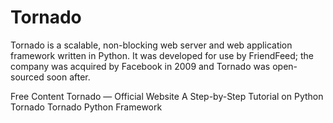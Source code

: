 # Tornado

Tornado is a scalable, non-blocking web server and web application framework written in Python. It was developed for use by FriendFeed; the company was acquired by Facebook in 2009 and Tornado was open-sourced soon after.

<ResourceGroupTitle>Free Content</ResourceGroupTitle>
<BadgeLink colorScheme='blue' badgeText='Official Website' href='https://www.tornadoweb.org/'>Tornado — Official Website</BadgeLink>
<BadgeLink colorScheme='yellow' badgeText='Read' href='https://phrase.com/blog/posts/tornado-web-framework-i18n/'>A Step-by-Step Tutorial on Python Tornado</BadgeLink>
<BadgeLink colorScheme='red' badgeText='Watch' href='https://www.youtube.com/watch?v=-gJ21qzpieA'>Tornado Python Framework</BadgeLink>


